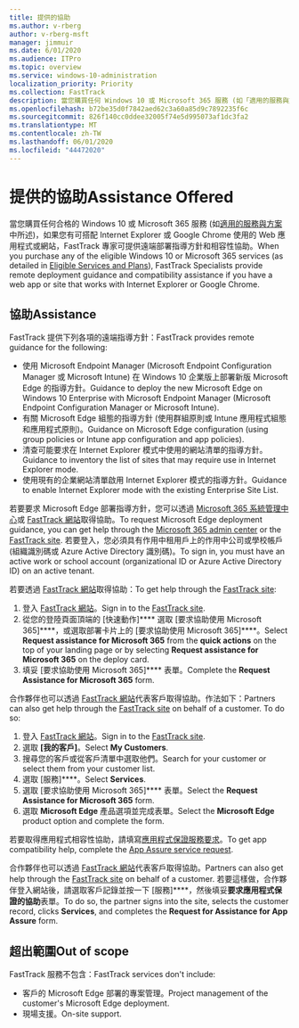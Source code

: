 ```yaml
---
title: 提供的協助
ms.author: v-rberg
author: v-rberg-msft
manager: jimmuir
ms.date: 6/01/2020
ms.audience: ITPro
ms.topic: overview
ms.service: windows-10-administration
localization_priority: Priority
ms.collection: FastTrack
description: 當您購買任何 Windows 10 或 Microsoft 365 服務 (如「適用的服務與方案」中所述)，如果您有可搭配 Internet Explorer 或 Google Chrome 使用的 Web 應用程式或網站，FastTrack 專家可提供遠端部署指導方針和相容性協助。
ms.openlocfilehash: b72be35d0f7842aed62c3a60a85d9c7892235f6c
ms.sourcegitcommit: 826f140cc0ddee32005f74e5d995073af1dc3fa2
ms.translationtype: MT
ms.contentlocale: zh-TW
ms.lasthandoff: 06/01/2020
ms.locfileid: "44472020"
---
```

# <a name="assistance-offered"></a><span data-ttu-id="d7c3a-103">提供的協助</span><span class="sxs-lookup"><span data-stu-id="d7c3a-103">Assistance Offered</span></span>

<span data-ttu-id="d7c3a-104">當您購買任何合格的 Windows 10 或 Microsoft 365 服務 (如[適用的服務與方案](M365-eligible-services-and-plans.md)中所述)，如果您有可搭配 Internet Explorer 或 Google Chrome 使用的 Web 應用程式或網站，FastTrack 專家可提供遠端部署指導方針和相容性協助。</span><span class="sxs-lookup"><span data-stu-id="d7c3a-104">When you purchase any of the eligible Windows 10 or Microsoft 365 services (as detailed in [Eligible Services and Plans](M365-eligible-services-and-plans.md)), FastTrack Specialists provide remote deployment guidance and compatibility assistance if you have a web app or site that works with Internet Explorer or Google Chrome.</span></span> 

## <a name="assistance"></a><span data-ttu-id="d7c3a-105">協助</span><span class="sxs-lookup"><span data-stu-id="d7c3a-105">Assistance</span></span>

<span data-ttu-id="d7c3a-106">FastTrack 提供下列各項的遠端指導方針：</span><span class="sxs-lookup"><span data-stu-id="d7c3a-106">FastTrack provides remote guidance for the following:</span></span>
- <span data-ttu-id="d7c3a-107">使用 Microsoft Endpoint Manager (Microsoft Endpoint Configuration Manager 或 Microsoft Intune) 在 Windows 10 企業版上部署新版 Microsoft Edge 的指導方針。</span><span class="sxs-lookup"><span data-stu-id="d7c3a-107">Guidance to deploy the new Microsoft Edge on Windows 10 Enterprise with Microsoft Endpoint Manager (Microsoft Endpoint Configuration Manager or Microsoft Intune).</span></span>
- <span data-ttu-id="d7c3a-108">有關 Microsoft Edge 組態的指導方針 (使用群組原則或 Intune 應用程式組態和應用程式原則)。</span><span class="sxs-lookup"><span data-stu-id="d7c3a-108">Guidance on Microsoft Edge configuration (using group policies or Intune app configuration and app policies).</span></span>
- <span data-ttu-id="d7c3a-109">清查可能要求在 Internet Explorer 模式中使用的網站清單的指導方針。</span><span class="sxs-lookup"><span data-stu-id="d7c3a-109">Guidance to inventory the list of sites that may require use in Internet Explorer mode.</span></span>
- <span data-ttu-id="d7c3a-110">使用現有的企業網站清單啟用 Internet Explorer 模式的指導方針。</span><span class="sxs-lookup"><span data-stu-id="d7c3a-110">Guidance to enable Internet Explorer mode with the existing Enterprise Site List.</span></span>

<span data-ttu-id="d7c3a-111">若要要求 Microsoft Edge 部署指導方針，您可以透過 [Microsoft 365 系統管理中心](https://go.microsoft.com/fwlink/?linkid=2032704)或 [FastTrack 網站](https://go.microsoft.com/fwlink/?linkid=780698)取得協助。</span><span class="sxs-lookup"><span data-stu-id="d7c3a-111">To request Microsoft Edge deployment guidance, you can get help through the [Microsoft 365 admin center](https://go.microsoft.com/fwlink/?linkid=2032704) or the [FastTrack site](https://go.microsoft.com/fwlink/?linkid=780698).</span></span> <span data-ttu-id="d7c3a-112">若要登入，您必須具有作用中租用戶上的作用中公司或學校帳戶 (組織識別碼或 Azure Active Directory 識別碼)。</span><span class="sxs-lookup"><span data-stu-id="d7c3a-112">To sign in, you must have an active work or school account (organizational ID or Azure Active Directory ID) on an active tenant.</span></span> 

<span data-ttu-id="d7c3a-113">若要透過 [FastTrack 網站](https://go.microsoft.com/fwlink/?linkid=780698)取得協助：</span><span class="sxs-lookup"><span data-stu-id="d7c3a-113">To get help through the [FastTrack site](https://go.microsoft.com/fwlink/?linkid=780698):</span></span> 
1.    <span data-ttu-id="d7c3a-114">登入 [FastTrack 網站](https://go.microsoft.com/fwlink/?linkid=780698)。</span><span class="sxs-lookup"><span data-stu-id="d7c3a-114">Sign in to the [FastTrack site](https://go.microsoft.com/fwlink/?linkid=780698).</span></span> 
2.    <span data-ttu-id="d7c3a-115">從您的登陸頁面頂端的 [快速動作]\*\*\*\* 選取 [要求協助使用 Microsoft 365]\*\*\*\*，或選取部署卡片上的 [要求協助使用 Microsoft 365]\*\*\*\*。</span><span class="sxs-lookup"><span data-stu-id="d7c3a-115">Select **Request assistance for Microsoft 365** from the **quick actions** on the top of your landing page or by selecting **Request assistance for Microsoft 365** on the deploy card.</span></span>
3.    <span data-ttu-id="d7c3a-116">填妥 [要求協助使用 Microsoft 365]\*\*\*\* 表單。</span><span class="sxs-lookup"><span data-stu-id="d7c3a-116">Complete the **Request Assistance for Microsoft 365** form.</span></span>
  
<span data-ttu-id="d7c3a-p102">合作夥伴也可以透過 [FastTrack 網站](https://go.microsoft.com/fwlink/?linkid=780698)代表客戶取得協助。作法如下：</span><span class="sxs-lookup"><span data-stu-id="d7c3a-p102">Partners can also get help through the [FastTrack site](https://go.microsoft.com/fwlink/?linkid=780698) on behalf of a customer. To do so:</span></span>
1.    <span data-ttu-id="d7c3a-119">登入 [FastTrack 網站](https://go.microsoft.com/fwlink/?linkid=780698)。</span><span class="sxs-lookup"><span data-stu-id="d7c3a-119">Sign in to the [FastTrack site](https://go.microsoft.com/fwlink/?linkid=780698).</span></span> 
2.    <span data-ttu-id="d7c3a-120">選取 **[我的客戶]**。</span><span class="sxs-lookup"><span data-stu-id="d7c3a-120">Select **My Customers**.</span></span>
3.    <span data-ttu-id="d7c3a-121">搜尋您的客戶或從客戶清單中選取他們。</span><span class="sxs-lookup"><span data-stu-id="d7c3a-121">Search for your customer or select them from your customer list.</span></span>
4.    <span data-ttu-id="d7c3a-122">選取 [服務]\*\*\*\*。</span><span class="sxs-lookup"><span data-stu-id="d7c3a-122">Select **Services**.</span></span>
5.    <span data-ttu-id="d7c3a-123">選取 [要求協助使用 Microsoft 365]\*\*\*\* 表單。</span><span class="sxs-lookup"><span data-stu-id="d7c3a-123">Select the **Request Assistance for Microsoft 365** form.</span></span>
6.    <span data-ttu-id="d7c3a-124">選取 **Microsoft Edge** 產品選項並完成表單。</span><span class="sxs-lookup"><span data-stu-id="d7c3a-124">Select the **Microsoft Edge** product option and complete the form.</span></span>
 
<span data-ttu-id="d7c3a-125">若要取得應用程式相容性協助，請填寫[應用程式保證服務要求](https://go.microsoft.com/fwlink/?linkid=2022721)。</span><span class="sxs-lookup"><span data-stu-id="d7c3a-125">To get app compatibility help, complete the [App Assure service request](https://go.microsoft.com/fwlink/?linkid=2022721).</span></span>

<span data-ttu-id="d7c3a-126">合作夥伴也可以透過 [FastTrack 網站](https://go.microsoft.com/fwlink/?linkid=780698)代表客戶取得協助。</span><span class="sxs-lookup"><span data-stu-id="d7c3a-126">Partners can also get help through the [FastTrack site](https://go.microsoft.com/fwlink/?linkid=780698) on behalf of a customer.</span></span> <span data-ttu-id="d7c3a-127">若要這樣做，合作夥伴登入網站後，請選取客戶記錄並按一下 [服務]\*\*\*\*，然後填妥**要求應用程式保證的協助**表單。</span><span class="sxs-lookup"><span data-stu-id="d7c3a-127">To do so, the partner signs into the site, selects the customer record, clicks **Services**, and completes the **Request for Assistance for App Assure** form.</span></span>

## <a name="out-of-scope"></a><span data-ttu-id="d7c3a-128">超出範圍</span><span class="sxs-lookup"><span data-stu-id="d7c3a-128">Out of scope</span></span>

<span data-ttu-id="d7c3a-129">FastTrack 服務不包含：</span><span class="sxs-lookup"><span data-stu-id="d7c3a-129">FastTrack services don't include:</span></span>
- <span data-ttu-id="d7c3a-130">客戶的 Microsoft Edge 部署的專案管理。</span><span class="sxs-lookup"><span data-stu-id="d7c3a-130">Project management of the customer's Microsoft Edge deployment.</span></span>
- <span data-ttu-id="d7c3a-131">現場支援。</span><span class="sxs-lookup"><span data-stu-id="d7c3a-131">On-site support.</span></span>

